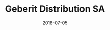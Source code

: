 ---
title:          "Geberit Distribution SA"
date:           "2018-07-05"
draft:          false
robotsExclude:  true
---